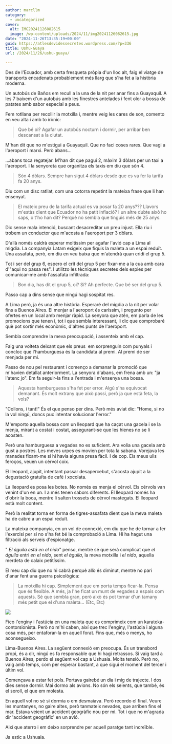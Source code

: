 ```yaml
---
author: marcllm
category:
  - uncategorized
cover:
  alt: IMG20241126082615
  image: /wp-content/uploads/2024/11/img20241126082615.jpg
date: "2024-11-26T13:35:19+00:00"
guid: https://atlesdevidessecretes.wordpress.com/?p=336
title: Ushu-Guaya
url: /2024/11/26/ushu-guaya/

---
```

Des de l'Ecuador, amb certa fresqueta pròpia d'un lloc alt, faig el viatge de transports encadenats probablement més llarg que s'ha fet a la història moderna.

Un autobús de Baños em recull a la una de la nit per anar fins a Guayaquil. A les 7 baixem d'un autobús amb les finestres antelades i fent olor a bossa de patates amb sabor especial a peus.

Fem rotllana per recollir la motxilla i, mentre veig les cares de son, comento en veu alta i amb to irònic:

> Que bé oi? Agafar un autobús nocturn i dormir, per arribar ben descansat a la ciutat.

M'han dit que no m'estigui a Guayaquil. Que no faci coses rares. Que vagi a l'aeroport i marxi. Però abans...

...abans toca regatejar. M'han dit que pagui 2, màxim 3 dòlars per un taxi a l'aeroport. I la senyoreta que organitza els taxis em diu que són 4.

> Són 4 dòlars. Sempre han sigut 4 dòlars desde que es va fer la tarifa fa 20 anys.

Diu com un disc ratllat, com una cotorra repetint la mateixa frase que li han ensenyat.

> El mateix preu de la tarifa actual es va posar fa 20 anys??? Llavors m'estàs dient que Ecuador no ha patit inflació? I un altre dubte això ho saps, o t'ho han dit? Perquè no sembla que tinguis més de 25 anys.

Dic sense mala intenció, buscant desacreditar un preu injust. Ella riu i trobem un conductor que m'acosta a l'aeroport per 3 dòlars.

D'allà només caldrà esperar moltíssim per agafar l'avió cap a Lima al migdia. La companyia Latam exigeix que fiquis la maleta a un espai reduït. Una assafata, però, em diu en veu baixa que m'atendrà quan cridi el grup 5.

Tot i ser del grup 6, espero el crit del grup 5 per fixar-me a la cua amb cara d'"aqui no passa res". I utilitzo les tècniques secretes dels espies per comunicar-me amb l'assafata infiltrada:

> Bon dia, has dit el grup 5, oi? Si? Ah perfecte. Que bé ser del grup 5.

Passo cap a dins sense que ningú hagi sospitat res.

A Lima però, ja és una altre història. Esperaré del migdia a la nit per volar fins a Buenos Aires. El menjar a l'aeroport és caríssim, i pregunto per ofertes en un local amb menjar ràpid. La senyora que atén, em parla de les promocions que tenen i, tot i que sembla interessant, li dic que comprobaré què pot sortir més econòmic, d'altres punts de l'aeroport.

Sembla comprendre la meva preocupació, i assenteix amb el cap.

Faig una volteta deixant que els preus  em sorprenguin com punyals i concloc que l'hamburguesa és la candidata al premi. Al premi de ser menjada per mi.

Passo de nou pel restaurant i començo a demanar la promoció que m'havien detallat anteriorment. La senyora d'abans, em frena amb un: "ja l'atenc jo". Em fa seguir-la fins a l'entrada i m'ensenya una bossa.

> Aquesta hamburguesa s'ha fet per error. Algú s'ha equivocat demanant. És molt extrany que això passi, però ja que està feta, la vols?

"Collons, i tant!" És el que penso per dins. Però més aviat dic: "Home, si no la vol ningú, doncs puc intentar solucionar l'error."

M'emporto aquella bossa com un lleopard que ha caçat una gacela i se la menja, mirant a costat i costat, assegurant-se que les hienes no se li acosten.

Però una hamburguesa a vegades no es suficient. Ara volia una gacela amb gust a postres. Les meves urpes es movien per tota la sabana. Vorejava les manades fixant-me si hi havia alguna presa fàcil. I de cop. Els meus ulls feroços, veuen un cérvol coix.

El lleopard, ajupit, intentant passar desapercebut, s'acosta ajupit a la degustació gratuïta de cafè i xocolata.

La lleopard es posa les botes. No només es menja el cérvol. Els cérvols van venint d'un en un. I a més tenen sabors diferents. El lleopard només ha d'obrir la boca, mentre li salten trossets de cérvol mastegats. El lleopard està molt content.

Però la realitat torna en forma de tigres-assafata dient que la meva maleta ha de cabre a un espai reduït.

La mateixa companyia, en un vol de connexió, em diu que he de tornar a fer l'exercisi per si no s'ha fet bé la comprobació a Lima. Hi ha hagut una filtració als serveis d'espionatge.

" _El águila está en el nido_" penso, mentre sé que serà complicat que _el águila_ entri _en el nido_, sent _el águila_, la meva motxilla i _el nido_, aquella merdeta de calaix petitíssim.

El meu cap diu que no hi cabrà perquè allò és diminut, mentre no pari d'anar fent una guerra psicològica:

> La motxilla hi cap. Simplement que em porta temps ficar-la. Pensa que és flexible. A més, ja l'he ficat un munt de vegades a espais com aquests. Sé que sembla gran, però això és pot tornar d'un tamany més petit que el d'una maleta... (Etc, Etc)

![](/wp-content/uploads/2024/11/img20241121192758892211094562457253.jpg?w=768)

Fico l'enginy i l'astúcia en una maleta que es comprimeix com un karateka-contorsionista. Però no m'hi caben, així que trec l'enginy, l'astúcia i alguna cosa més, per entaforar-la en aquell forat. Fins que, més o menys, ho aconsegueixo.

Lima-Buenos Aires. La següent connexió em preocupa. És un transbord propi, és a dir, ningú es fa responsable que hi hagi retrassos. Si vaig tard a Buenos Aires, perdo el següent vol cap a Ushuaia. Molta tensió. Però no, vaig amb temps, com per esperar bastant, a que sigui el moment del tercer i últim vol.

Començava a estar fet pols. Portava gairebé un dia i mig de trajecte. I dos dies sense dormir. Mai dormo als avions. No són els seients, que també, és el soroll, el que em molesta.

En aquell vol no sé si dormia o em desmaiava. Però recordo el final. Veure les muntanyes, no gaire altes, però tanmateix nevades, que arriben fins el mar. Estava veient un accident geogràfic nou per mi. Tot i que no m'agrada dir 'accident geogràfic' en un avió.

Així que aterro i em deixo sorprendre per aquell paratge tant increïble.

Ja estic a Ushuaia.
